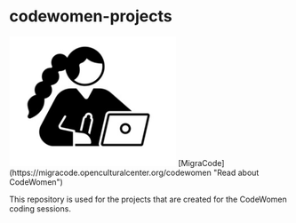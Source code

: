 # codewomen-projects

<img src="/codewomen_icon.jpg" width="300" />
[MigraCode](https://migracode.openculturalcenter.org/codewomen "Read about CodeWomen")

This repository is used for the projects that are created for the CodeWomen coding sessions.
